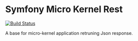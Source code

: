 # Symfony Micro Kernel Rest

[![Build Status](https://travis-ci.org/jmleroux/symfony-micro-rest.svg?branch=master)](https://travis-ci.org/jmleroux/symfony-micro-rest)

A base for micro-kernel application retruning Json response.
